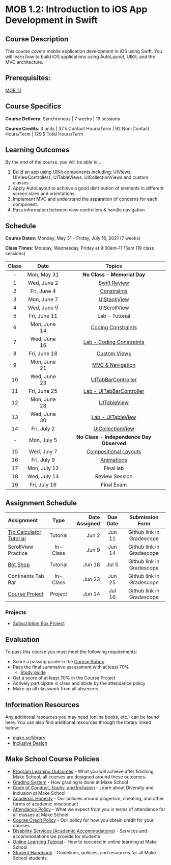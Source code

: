 # MOB 1.2: Introduction to iOS App Development in Swift

## Course Description

This course covers mobile application development in iOS using Swift. You will learn how to build iOS applications using AutoLayout, UIKit, and the MVC architecture.

## Prerequisites:

[MOB 1.1](https://github.com/Make-School-Courses/MOB-1.1-Introduction-to-Swift)

## Course Specifics

**Course Delivery**: Synchronous | 7 weeks | 19 sessions

**Course Credits**: 3 units | 37.5 Contact Hours/Term | 92 Non-Contact Hours/Term | 129.5 Total Hours/Term

## Learning Outcomes

By the end of the course, you will be able to ...

1. Build an app using UIKit components including: UIViews, UIViewControllers, UITableViews, UICollectionViews and custom classes.
1. Apply AutoLayout to achieve a good distribution of elements in different screen sizes and orientations.
1. Implement MVC and understand the separation of concerns for each component.
1. Pass information between view controllers & handle navigation.

## Schedule

**Course Dates:** Monday, May 31 – Friday, July 16, 2021 (7 weeks)

**Class Times:** Monday, Wednesday, Friday at 9:30am–11:15am (19 class sessions)

| Class |          Date          |                 Topics                  |
|:-----:|:----------------------:|:---------------------------------------:|
|  - |  Mon, May 31         | **No Class - Memorial Day** |
|  1 |  Wed, June 2         | [Swift Review]              |
|  2 |  Fri, June 4         | [Constraints]               |
|  3 |  Mon, June 7         | [UIStackView]               |
|  4 |  Wed, June 9         | [UIScrollView]              |
|  5 |  Fri, June 11        | Lab - Tutorial              |
|  6 |  Mon, June 14        | [Coding Constraints]        |
|  7 |  Wed, June 16        | [Lab - Coding Constraints]  |
|  8 |  Fri, June 18        | [Custom Views]              |
|  9 |  Mon, June 21        | [MVC & Navigation]          |
| 10 |  Wed, June 23        | [UITabBarController]        |
| 11 |  Fri, June 25        | [Lab - UITabBarController]  |
| 12 |  Mon, June 28        | [UITableView]               |
| 13 |  Wed, June 30        | [Lab - UITableView]         |
| 14 |  Fri, July 2         | [UICollectionView]          |
| -  |  Mon, July 5         | **No Class - Independence Day Observed** |
| 15 |  Wed, July 7         | [Compositional Layouts]     |
| 16 |  Fri, July 9         | [Animations]                |
| 17 |  Mon, July 12        | Final lab                   |
| 18 |  Wed, July 14        | Review Session              |
| 19 |  Fri, July 16        | Final Exam                  |

[Swift Review]: Lessons/Swift-Review/README.md
[Constraints]: Lessons/01-Autolayout/README.md
[UIStackView]: Lessons/01-Autolayout/README.md
[UIScrollView]: Lessons/02-AutoLayout/README.md
[Coding Constraints]: Lessons/03-CodingConstraints/README.md
[Lab - Coding Constraints]: Lessons/Lab-CodingConstraints/README.md
[Custom Views]: Lessons/04-CustomViews/README.md
[Lab - Custom Views]: Lessons/04-CustomViews/README.md
[MVC & Navigation]: Lessons/05-Intro-to-MVC/README.md
[UITabBarController]: Lessons/09-TabBarController/README.md
[Lab - UITabBarController]: Lessons/09-TabBarController/README.md
[UITableView]: Lessons/06-TableViews/README.md
[Lab - UITableView]: Lessons/06-TableViews/README.md
[UICollectionView]: Lessons/07-CollectionViews/README.md
[Compositional Layouts]: Lessons/08-CompositionalLayouts/README.md
[Animations]: Lessons/10-Animations/README.md

## Assignment Schedule

|    Assignment       | Type     | Date Assigned |   Due Date   |     Submission Form     |
|:--------------------|:--------:|--------------:|:------------:|:-----------------------:|
| [Tip Calculator Tutorial]| Tutorial |  Jun 2  |  Jun 11   | Github link in Gradescope  |
| ScrollView Practice | In-Class |  Jun 9       |  Jun 14  | Github link in Gradescope  |
| [Bot Shop]          | Tutorial |  Jun 18      |  Jul 5   | Github link in Gradescope  |
| Continents Tab Bar  | In-Class |  Jun 23      |  Jun 25  | Github link in Gradescope  |
| [Course Project]    | Project  |  Jun 14      |  Jul 16  | Github link in Gradescope  |

[Tip Calculator Tutorial]: https://www.makeschool.com/mediabook/oa/tutorials/build-a-tip-calculator-in-swift-4/intro-tip-calculator/
[Bot Shop]: https://www.makeschool.com/mediabook/oa/tutorials/bot-shop-ios-app-ihs/overview-of-bot-shop/
[Habitual App]: https://www.makeschool.com/academy/track/habitual-tutorial---swift-4
[Course Project]: Assignments/classProject.md

### Projects

- [Subscription Box Project](Assignments/classProject.md)

## Evaluation

To pass this course you must meet the following requirements:

- Score a passing grade in the [Course Rubric](https://docs.google.com/document/d/1gLRYwJFzJdnkVoCVweombI2LCDxuM7pv4q4atuKPXDg/edit?usp=sharing)
- Pass the final summative assessment with at least 70%
    - [Study guide](StudyGuide.md)
- Get a score of at least 70% in the Course Project
- Actively participate in class and abide by the attendance policy
- Make up all classwork from all absences

##  Information Resources

Any additional resources you may need (online books, etc.) can be found here. You can also find additional resources through the library linked below:

- [make.sc/library](http://make.sc/library)
- [Inclusive Design](https://developer.apple.com/design/human-interface-guidelines/inclusion/overview)

## Make School Course Policies

- [Program Learning Outcomes](https://make.sc/program-learning-outcomes) - What you will achieve after finishing Make School, all courses are designed around these outcomes.
- [Grading System](https://make.sc/grading-system) - How grading is done at Make School
- [Code of Conduct, Equity, and Inclusion](https://make.sc/code-of-conduct) - Learn about Diversity and Inclusion at Make School
- [Academic Honesty](https://make.sc/academic-honesty-policy) - Our policies around plagerism, cheating, and other forms of academic misconduct
- [Attendance Policy](https://make.sc/attendance-policy) - What we expect from you in terms of attendance for all classes at Make School
- [Course Credit Policy](https://make.sc/course-credit-policy) - Our policy for how you obtain credit for your courses
- [Disability Services (Academic Accommodations)](https://make.sc/disability-services) - Services and accommodations we provide for students
- [Online Learning Tutorial](https://make.sc/online-learning-tutorial) - How to succeed in online learning at Make School
- [Student Handbook](https://make.sc/student-handbook) - Guidelines, policies, and resources for all Make School students
